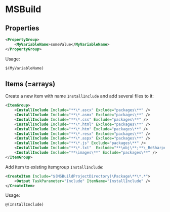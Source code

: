 # MSBuild

## Properties
```xml
<PropertyGroup>
    <MyVariableName>someValue</MyVariableName>
</PropertyGroup>
```
Usage:
```xml
$(MyVariableName)
```

## Items (=arrays)
Create a new item with name `InstallInclude` and add several files to it:
```xml
<ItemGroup>     
    <InstallInclude Include="**\*.ascx" Exclude="packages\**" />
    <InstallInclude Include="**\*.asmx" Exclude="packages\**" />
    <InstallInclude Include="**\*.css" Exclude="packages\**" />
    <InstallInclude Include="**\*.html" Exclude="packages\**" />
    <InstallInclude Include="**\*.htm" Exclude="packages\**" />
    <InstallInclude Include="**\*.resx" Exclude="packages\**" />
    <InstallInclude Include="**\*.aspx" Exclude="packages\**" />
    <InstallInclude Include="**\*.js" Exclude="packages\**" />
    <InstallInclude Include="**\*.txt"  Exclude="**\obj\**;**\_ReSharper*\**;packages\**;**\.git\**;" />
    <InstallInclude Include="**\images\**" Exclude="packages\**" />
</ItemGroup>
```

Add item to existing itemgroup `InstallInclude`:
```xml
<CreateItem Include="$(MSBuildProjectDirectory)\Package\**\*.*">
    <Output TaskParameter="Include" ItemName="InstallInclude" />
</CreateItem>
```

Usage:
```xml
@(InstallInclude)
```